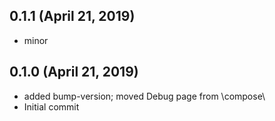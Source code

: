 ## 0.1.1 (April 21, 2019)
  - minor

## 0.1.0 (April 21, 2019)
  - added bump-version; moved Debug page from \compose\
  - Initial commit

